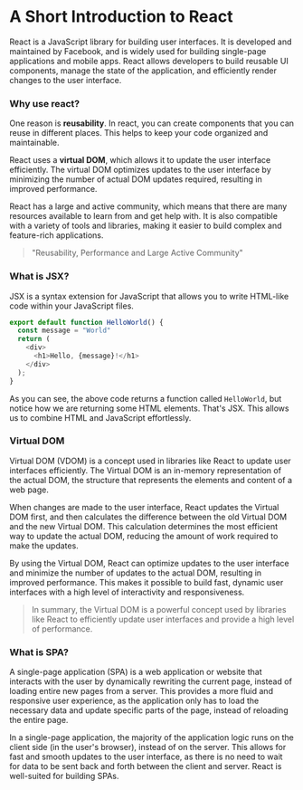 # A Short Introduction to React

React is a JavaScript library for building user interfaces. It is developed and maintained by Facebook, and is widely used for building single-page applications and mobile apps. React allows developers to build reusable UI components, manage the state of the application, and efficiently render changes to the user interface.

### Why use react?

One reason is **reusability**. In react, you can create components that you can reuse in different places. This helps to keep your code organized and maintainable.

React uses a **virtual DOM**, which allows it to update the user interface efficiently. The virtual DOM optimizes updates to the user interface by minimizing the number of actual DOM updates required, resulting in improved performance.

React has a large and active community, which means that there are many resources available to learn from and get help with. It is also compatible with a variety of tools and libraries, making it easier to build complex and feature-rich applications.

> "Reusability, Performance and Large Active Community"

### What is JSX?

JSX is a syntax extension for JavaScript that allows you to write HTML-like code within your JavaScript files.

```javascript
export default function HelloWorld() {
  const message = "World"
  return (
    <div>
      <h1>Hello, {message}!</h1>
    </div>
  );
}
```

As you can see, the above code returns a function called `HelloWorld`, but notice how we are returning some HTML elements. That's JSX. This allows us to combine HTML and JavaScript effortlessly.

### Virtual DOM

Virtual DOM (VDOM) is a concept used in libraries like React to update user interfaces efficiently. The Virtual DOM is an in-memory representation of the actual DOM, the structure that represents the elements and content of a web page.

When changes are made to the user interface, React updates the Virtual DOM first, and then calculates the difference between the old Virtual DOM and the new Virtual DOM. This calculation determines the most efficient way to update the actual DOM, reducing the amount of work required to make the updates.

By using the Virtual DOM, React can optimize updates to the user interface and minimize the number of updates to the actual DOM, resulting in improved performance. This makes it possible to build fast, dynamic user interfaces with a high level of interactivity and responsiveness.

> In summary, the Virtual DOM is a powerful concept used by libraries like React to efficiently update user interfaces and provide a high level of performance.

### What is SPA?

A single-page application (SPA) is a web application or website that interacts with the user by dynamically rewriting the current page, instead of loading entire new pages from a server. This provides a more fluid and responsive user experience, as the application only has to load the necessary data and update specific parts of the page, instead of reloading the entire page.

In a single-page application, the majority of the application logic runs on the client side (in the user's browser), instead of on the server. This allows for fast and smooth updates to the user interface, as there is no need to wait for data to be sent back and forth between the client and server. React is well-suited for building SPAs.